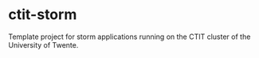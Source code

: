 # ctit-storm
Template project for storm applications running on the CTIT cluster of the University of Twente.
